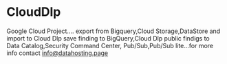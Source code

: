 # CloudDlp
Google Cloud Project.... export from Bigquery,Cloud Storage,DataStore and import to Cloud Dlp save finding to BigQuery,Cloud Dlp public findigs to Data Catalog,Security Command Center, Pub/Sub,Pub/Sub lite...for more info contact info@datahosting.page
